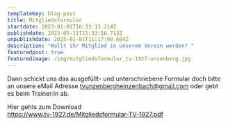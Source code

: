 ```yaml
---
templateKey: blog-post
title: Mitgliedsformular
startdate: 2023-01-01T16:33:13.214Z
publishdate: 2023-05-11T15:33:16.713Z
unpublishdate: 2025-01-01T11:17:00.684Z
description: "Wollt ihr Mitglied in unserem Verein werden? "
featuredpost: true
featuredimage: /img/mitgliedsformular_tv-1927-unzenberg.jpg
---
```

Dann schickt uns das ausgefüllt- und unterschriebene Formular doch bitte an unsere eMail Adresse [tvunzenbergheinzenbach@gmail.com](<mailto: tvunzenbergheinzenbach@gmail.com>) oder gebt es beim Trainer:in ab.

Hier gehts zum Download\
<https://www.tv-1927.de/Mitgliedsformular-TV-1927.pdf>



![]()